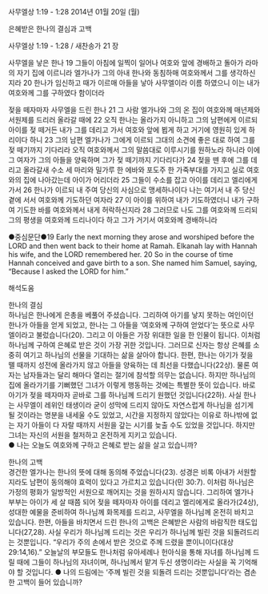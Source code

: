 사무엘상 1:19 - 1:28 
2014년 01월 20일 (월)

은혜받은 한나의 결심과 고백



사무엘상 1:19 - 1:28 / 새찬송가 21 장


사무엘을 낳은 한나
19 그들이 아침에 일찍이 일어나 여호와 앞에 경배하고 돌아가 라마의 자기 집에 이르니라 엘가나가 그의 아내 한나와 동침하매 여호와께서 그를 생각하신지라 20 한나가 임신하고 때가 이르매 아들을 낳아 사무엘이라 이름 하였으니 이는 내가 여호와께 그를 구하였다 함이더라

젖을 떼자마자 사무엘을 드린 한나
21 그 사람 엘가나와 그의 온 집이 여호와께 매년제와 서원제를 드리러 올라갈 때에 22 오직 한나는 올라가지 아니하고 그의 남편에게 이르되 아이를 젖 떼거든 내가 그를 데리고 가서 여호와 앞에 뵙게 하고 거기에 영원히 있게 하리이다 하니 23 그의 남편 엘가나가 그에게 이르되 그대의 소견에 좋은 대로 하여 그를 젖 떼기까지 기다리라 오직 여호와께서 그의 말씀대로 이루시기를 원하노라 하니라 이에 그 여자가 그의 아들을 양육하며 그가 젖 떼기까지 기다리다가 24 젖을 뗀 후에 그를 데리고 올라갈새 수소 세 마리와 밀가루 한 에바와 포도주 한 가죽부대를 가지고 실로 여호와의 집에 나아갔는데 아이가 어리더라 25 그들이 수소를 잡고 아이를 데리고 엘리에게 가서 26 한나가 이르되 내 주여 당신의 사심으로 맹세하나이다 나는 여기서 내 주 당신 곁에 서서 여호와께 기도하던 여자라 27 이 아이를 위하여 내가 기도하였더니 내가 구하여 기도한 바를 여호와께서 내게 허락하신지라 28 그러므로 나도 그를 여호와께 드리되 그의 평생을 여호와께 드리나이다 하고 그가 거기서 여호와께 경배하니라

●중심문단●19 Early the next morning they arose and worshiped before the LORD and then went back to their home at Ramah. Elkanah lay with Hannah his wife, and the LORD remembered her. 20 So in the course of time Hannah conceived and gave birth to a son. She named him Samuel, saying, “Because I asked the LORD for him.”

해석도움





한나의 결심  
하나님은 한나에게 은총을 베풀어 주셨습니다. 그리하여 아기를 낳지 못하는 여인이던 한나가 아들을 얻게 되었고, 한나는 그 아들을 ‘여호와께 구하여 얻었다’는 뜻으로 사무엘이라고 불렀습니다(20). 그리고 이 아들은 가장 위대한 일을 한 인물이 됩니다. 이처럼 하나님께 구하여 은혜로 받은 것이 가장 귀한 것입니다. 그러므로 신자는 항상 은혜를 소중히 여기고 하나님의 선물을 기대하는 삶을 살아야 합니다. 한편, 한나는 아기가 젖을 뗄 때까지 성전에 올라가지 않고 아들을 양육하는 데 최선을 다했습니다(22상). 물론 여자는 남자들과는 달리 해마다 열리는 절기에 참석할 의무는 없습니다. 하지만 하나님의 집에 올라가기를 기뻐했던 그녀가 이렇게 행동하는 것에는 특별한 뜻이 있습니다. 바로 아기가 젖을 떼자마자 곧바로 그를 하나님께 드리기 원했던 것입니다(22하). 사실 한나는 사무엘이 레위인 태생이라 굳이 성막에 드리지 않아도 자연스럽게 하나님을 섬기게 될 것이라는 명분을 내세울 수도 있었고, 시간을 지정하지 않았다는 이유로 하나밖에 없는 자기 아들이 다 자랄 때까지 서원을 갚는 시기를 늦출 수도 있었을 것입니다. 하지만 그녀는 자신의 서원을 철저하고 온전하게 지키고 있습니다.  
● 나는 오늘도 여호와께 구하고 은혜로 받는 삶을 살고 있습니까? 

한나의 고백  
경건한 엘가나는 한나의 뜻에 대해 동의해 주었습니다(23). 성경은 비록 아내가 서원할지라도 남편이 동의해야 효력이 있다고 가르치고 있습니다(민 30:7). 이처럼 하나님은 가정의 평화가 일방적인 서원으로 깨어지는 것을 원하시지 않습니다. 그리하여 엘가나 부부는 아이가 세 살 때쯤 되어 젖을 떼자마자 아이를 데리고 엘리에게로 올라가(24상), 성대한 예물을 준비하여 하나님께 화목제를 드리고, 사무엘을 하나님께 온전히 바치고 있습니다. 한편, 아들을 바치면서 드린 한나의 고백은 은혜받은 사람의 바람직한 태도입니다(27,28). 사실 우리가 하나님께 드리는 것은 우리가 하나님께 빌린 것을 되돌려드리는 것뿐입니다. “우리가 주의 손에서 받은 것으로 주께 드렸을 뿐이니이다(대상 29:14,16).” 오늘날의 부모들도 한나처럼 유아세례나 헌아식을 통해 자녀를 하나님께 드릴 때에 그들이 하나님의 자녀이며, 하나님께서 맡겨 두신 생명이라는 사실을 꼭 기억해야 할 것입니다. 
● 나의 드림에는 ‘주께 빌린 것을 되돌려 드리는 것뿐입니다’라는 겸손한 고백이 들어 있습니까?
